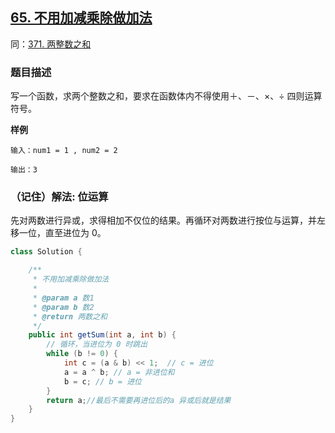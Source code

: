 ## [65. 不用加减乘除做加法](https://leetcode.cn/problems/bu-yong-jia-jian-cheng-chu-zuo-jia-fa-lcof/)
同：[371. 两整数之和](https://leetcode.cn/problems/sum-of-two-integers/description/)

### 题目描述

写一个函数，求两个整数之和，要求在函数体内不得使用＋、－、×、÷ 四则运算符号。

**样例**

```
输入：num1 = 1 , num2 = 2

输出：3
```

### （记住）解法: 位运算

先对两数进行异或，求得相加不仅位的结果。再循环对两数进行按位与运算，并左移一位，直至进位为 0。

```java
class Solution {

    /**
     * 不用加减乘除做加法
     *
     * @param a 数1
     * @param b 数2
     * @return 两数之和
     */
    public int getSum(int a, int b) {
        // 循环，当进位为 0 时跳出
        while (b != 0) {
            int c = (a & b) << 1;  // c = 进位
            a = a ^ b; // a = 非进位和
            b = c; // b = 进位
        }
        return a;//最后不需要再进位后的a 异或后就是结果
    }
}
```